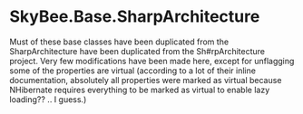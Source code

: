 ﻿# SkyBee.Base.SharpArchitecture

Must of these base classes have been duplicated from the SharpArchitecture 
have been duplicated from the Sh#rpArchitecture project.  Very few modifications
have been made here, except for unflagging some of the properties are virtual 
(according to a lot of their inline documentation, absolutely all properties 
were marked as virtual because NHibernate requires everything to be marked as virtual
to enable lazy loading?? .. I guess.)